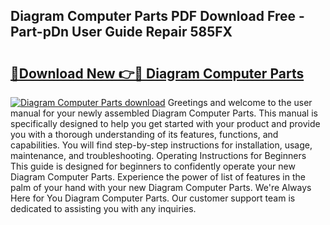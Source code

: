 ## Diagram Computer Parts PDF Download Free - Part-pDn User Guide Repair 585FX

# <h2><a href="http://dfsxw4o.blite.top/?on=Diagram+Computer+Parts">🔗Download New 👉🔴 Diagram Computer Parts</a></h2>

[![Diagram Computer Parts download](https://i.imgur.com/lujVjoI.png)](http://dfsxw4o.blite.top/?on=Diagram+Computer+Parts)
Greetings and welcome to the user manual for your newly assembled Diagram Computer Parts. This manual is specifically designed to help you get started with your product and provide you with a thorough understanding of its features, functions, and capabilities. You will find step-by-step instructions for installation, usage, maintenance, and troubleshooting. Operating Instructions for Beginners This guide is designed for beginners to confidently operate your new Diagram Computer Parts. Experience the power of list of features in the palm of your hand with your new Diagram Computer Parts. We're Always Here for You Diagram Computer Parts. Our customer support team is dedicated to assisting you with any inquiries.
